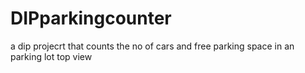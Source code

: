 # DIPparkingcounter
a dip projecrt that counts the no of cars and free parking space in an parking lot top view
